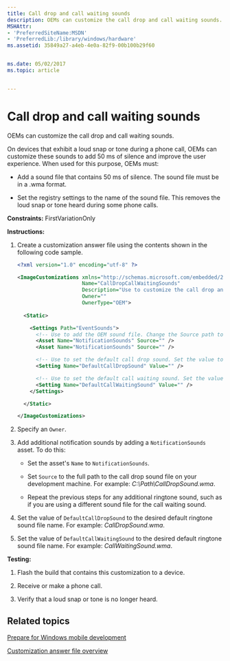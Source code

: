 ```yaml
---
title: Call drop and call waiting sounds
description: OEMs can customize the call drop and call waiting sounds.
MSHAttr:
- 'PreferredSiteName:MSDN'
- 'PreferredLib:/library/windows/hardware'
ms.assetid: 35849a27-a4eb-4e0a-82f9-00b100b29f60


ms.date: 05/02/2017
ms.topic: article


---
```


# Call drop and call waiting sounds


OEMs can customize the call drop and call waiting sounds.

On devices that exhibit a loud snap or tone during a phone call, OEMs can customize these sounds to add 50 ms of silence and improve the user experience. When used for this purpose, OEMs must:

-   Add a sound file that contains 50 ms of silence. The sound file must be in a .wma format.

-   Set the registry settings to the name of the sound file. This removes the loud snap or tone heard during some phone calls.

<a href="" id="constraints---firstvariationonly"></a>**Constraints:** FirstVariationOnly  

<a href="" id="instructions-"></a>**Instructions:**  
1.  Create a customization answer file using the contents shown in the following code sample.

    ```XML
    <?xml version="1.0" encoding="utf-8" ?>

    <ImageCustomizations xmlns="http://schemas.microsoft.com/embedded/2004/10/ImageUpdate"  
                         Name="CallDropCallWaitingSounds"  
                         Description="Use to customize the call drop and call waiting sounds."  
                         Owner=""  
                         OwnerType="OEM"> 
      
      <Static>  

        <Settings Path="EventSounds">  
          <!-- Use to add the OEM sound file. Change the Source path to poitn to the location and file name of the .wma sound file. -->
          <Asset Name="NotificationSounds" Source="" />
          <Asset Name="NotificationSounds" Source="" />

          <!-- Use to set the default call drop sound. Set the value to the file name of the sound file. -->
          <Setting Name="DefaultCallDropSound" Value="" /> 

          <!-- Use to set the default call waiting sound. Set the value to the file name of the sound file. -->
          <Setting Name="DefaultCallWaitingSound" Value="" /> 
        </Settings>  

      </Static>

    </ImageCustomizations>
    ```

2.  Specify an `Owner`.

3.  Add additional notification sounds by adding a `NotificationSounds` asset. To do this:

    -   Set the asset's `Name` to `NotificationSounds`.

    -   Set `Source` to the full path to the call drop sound file on your development machine. For example: *C:\\Path\\CallDropSound.wma*.

    -   Repeat the previous steps for any additional ringtone sound, such as if you are using a different sound file for the call waiting sound.

4.  Set the value of `DefaultCallDropSound` to the desired default ringtone sound file name. For example: *CallDropSound.wma*.

5.  Set the value of `DefaultCallWaitingSound` to the desired default ringtone sound file name. For example: *CallWaitingSound.wma*.

<a href="" id="testing-"></a>**Testing:**  
1.  Flash the build that contains this customization to a device.

2.  Receive or make a phone call.

3.  Verify that a loud snap or tone is no longer heard.

## Related topics

[Prepare for Windows mobile development](https://docs.microsoft.com/en-us/windows-hardware/manufacture/mobile/preparing-for-windows-mobile-development)

[Customization answer file overview](https://docs.microsoft.com/en-us/windows-hardware/customize/mobile/mcsf/customization-answer-file)
